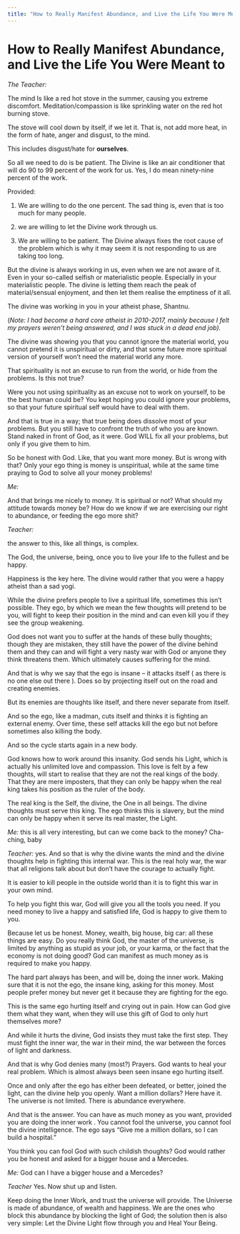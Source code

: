 ```yaml
---
title: "How to Really Manifest Abundance, and Live the Life You Were Meant to"
---
```


# How to Really Manifest Abundance, and Live the Life You Were Meant to


*The Teacher:*

The mind Is like a red hot stove in the summer, causing you extreme discomfort.
Meditation/compassion is like sprinkling water on the red hot burning stove.

The stove will cool down by itself, if we let it. That is, not add more heat, in
the form of hate, anger and disgust, to the mind.

This includes disgust/hate for **ourselves**.

So all we need to do is be patient. The Divine is like an air conditioner that
will do 90 to 99 percent of the work for us. Yes, I do mean ninety-nine percent
of the work.

Provided:

1) We are willing to do the one percent. The sad thing is, even that is too much
for many people.

2) we are willing to let the Divine work through us.

3) We are willing to be patient. The Divine always fixes the root cause of the
problem which is why it may seem it is not responding to us are taking too long.

But the divine is always working in us, even when we are not aware of it. Even
in your so-called selfish or materialistic people. Especially in your
materialistic people. The divine is letting them reach the peak of
material/sensual enjoyment, and then let them realise the emptiness of it all.

The divine was working in you in your atheist phase, Shantnu.

(*Note: I had become a hard core atheist in 2010-2017, mainly because I felt my
prayers weren’t being answered, and I was stuck in a dead end job).*

The divine was showing you that you cannot ignore the material world, you cannot
pretend it is unspiritual or dirty, and that some future more spiritual version
of yourself won’t need the material world any more.

That spirituality is not an excuse to run from the world, or hide from the
problems. Is this not true?

Were you not using spirituality as an excuse not to work on yourself, to be the
best human could be? You kept hoping you could ignore your problems, so that
your future spiritual self would have to deal with them.

And that is true in a way; that true being does dissolve most of your problems.
But you still have to confront the truth of who you are known. Stand naked in
front of God, as it were. God WILL fix all your problems, but only if you give
them to him.

So be honest with God. Like, that you want more money. But is wrong with that?
Only your ego thing is money is unspiritual, while at the same time praying to
God to solve all your money problems!

*Me:*

And that brings me nicely to money. It is spiritual or not? What should my
attitude towards money be? How do we know if we are exercising our right to
abundance, or feeding the ego more shit?

*Teacher:*

the answer to this, like all things, is complex.

The God, the universe, being, once you to live your life to the fullest and be
happy.

Happiness is the key here. The divine would rather that you were a happy 
atheist than a sad yogi.

While the divine prefers people to live a spiritual life, sometimes this isn’t
possible. They ego, by which we mean the few thoughts will pretend to be you,
will fight to keep their position in the mind and can even kill you if they see
the group weakening.

God does not want you to suffer at the hands of these bully thoughts; though
they are mistaken, they still have the power of the divine behind them and they
can and will fight a very nasty war with God or anyone they think threatens
them. Which ultimately causes suffering for the mind.

And that is why we say that the ego is insane – it attacks itself ( as there
is no one else out there ).  Does so by projecting itself out on the road and creating enemies.

But its enemies are thoughts like itself, and there never separate from itself.

And so the ego, like a madman, cuts itself and thinks it is fighting an external
enemy. Over time, these self attacks kill the ego but not before sometimes also
killing the body.

And so the cycle starts again in a new body.

God knows how to work around this insanity. God sends his Light, which is
actually his unlimited love and compassion. This love is felt by a few thoughts,
will start to realise that they are not the real kings of the body. That they are mere
imposters, that they can only be happy when the real king takes his position as
the ruler of the body.

The real king is the Self, the divine, the One in all beings. The divine thoughts must serve this king.
The ego thinks this is slavery, but the mind can only be happy when it serve its real master, the Light.

*Me:* this is all very interesting, but can we come back to the money?
Cha-ching, baby

*Teacher:* yes. And so that is why the divine wants the mind and the divine
thoughts help in fighting this internal war. This is the real holy war, the war
that all religions talk about but don’t have the courage to actually fight.

It is easier to kill people in the outside world than it is to fight this war in
your own mind.

To help you fight this war, God will give you all the tools you need. If you
need money to live a happy and satisfied life, God is happy to give them to you.

Because let us be honest. Money, wealth, big house, big car: all these things
are easy. Do you really think God, the master of the universe, is limited by
anything as stupid as your job, or your karma, or the fact that the economy is
not doing good? God can manifest as much money as is required to make you happy.

The hard part always has been, and will be, doing the inner work. Making sure
that it is not the ego, the insane king, asking for this money. Most people
prefer money but never get it because they are fighting for the ego.

This is the same ego hurting itself and crying out in pain. How can God give
them what they want, when they will use this gift of God to only hurt themselves
more?

And while it hurts the divine, God insists they must take the first step. They
must fight the inner war, the war in their mind, the war between the forces of
light and darkness.

And that is why God denies many (most?) Prayers. God wants to heal your real
problem. Which is almost always been seen insane ego hurting itself.

Once and only after the ego has either been defeated, or better, joined the light,
can the divine help you openly. Want a million dollars? Here have it. The
universe is not limited. There is abundance everywhere.

And that is the answer. You can have as much money as you want, provided you are
doing the inner work . You cannot fool the universe, you cannot fool the divine
intelligence. The ego says “Give me a million dollars, so I can build a
hospital.”

You think you can fool God with such childish thoughts? God would rather you be
honest and asked for a bigger house and a Mercedes.

*Me:* God can I have a bigger house and a Mercedes?

*Teacher* Yes. Now shut up and listen.

Keep doing the Inner Work, and trust the universe will provide. The Universe is made of abundance, of wealth and happiness. We are the ones 
who block this abundance by blocking the light of God; the solution then is also very simple: Let the Divine Light flow through you and Heal Your Being.
